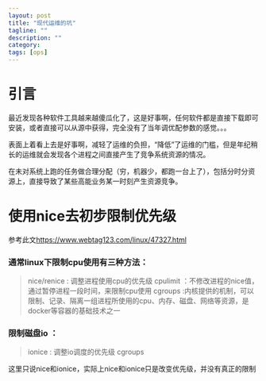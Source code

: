 ```yaml
---
layout: post
title: "现代运维的坑"
tagline: ""
description: ""
category: 
tags: [ops]
---
```


# 引言
最近发现各种软件工具越来越傻瓜化了，这是好事啊，任何软件都是直接下载即可安装，或者直接可以从源中获得，完全没有了当年调优配参数的感觉。。。

表面上着看上去是好事啊，减轻了运维的负担，“降低”了运维的门槛，但是年纪稍长的运维就会发现各个进程之间直接产生了竞争系统资源的情况。

在未对系统上跑的任务做合理分配（穷，机器少，都跑一台上了），包括分时分资源上，直接导致了某些高能业务某一时刻产生资源竞争。

# 使用nice去初步限制优先级

参考此文<https://www.webtag123.com/linux/47327.html>

### 通常linux下限制cpu使用有三种方法：

> nice/renice : 调整进程使用cpu的优先级
> cpulimit ：不修改进程的nice值，通过暂停进程一段时间，来限制cpu使用
> cgroups :内核提供的机制，可以限制、记录、隔离一组进程所使用的cpu、内存、磁盘、网络等资源，是docker等容器的基础技术之一

### 限制磁盘io ：

> ionice : 调整io调度的优先级
> cgroups

这里只说nice和ionice，实际上nice和ionice只是改变优先级，并没有真正的限制
